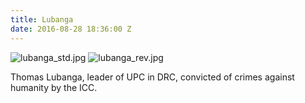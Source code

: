 ```yaml
---
title: Lubanga
date: 2016-08-28 18:36:00 Z
---
```


![lubanga_std.jpg](/uploads/lubanga_std.jpg)
![lubanga_rev.jpg](/uploads/lubanga_rev.jpg)

Thomas Lubanga, leader of UPC in DRC, convicted of crimes against humanity by the ICC.